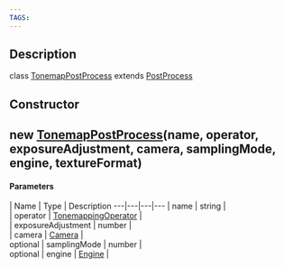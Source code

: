 ```yaml
---
TAGS:
---
```

## Description

class [TonemapPostProcess](/classes/2.3/TonemapPostProcess) extends [PostProcess](/classes/2.3/PostProcess)



## Constructor

##  new [TonemapPostProcess](/classes/2.3/TonemapPostProcess)(name, operator, exposureAdjustment, camera, samplingMode, engine, textureFormat)



#### Parameters
 | Name | Type | Description
---|---|---|---
 | name | string |  
 | operator | [TonemappingOperator](/classes/2.3/TonemappingOperator) |  
 | exposureAdjustment | number |  
 | camera | [Camera](/classes/2.3/Camera) |  
optional | samplingMode | number |  
optional | engine | [Engine](/classes/2.3/Engine) |  
